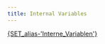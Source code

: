 ```yaml
---
title: Internal Variables
---
```

[{SET_alias-'Interne_Variablen'}](../{SET_alias-'Interne_Variablen'}/index.md)  
